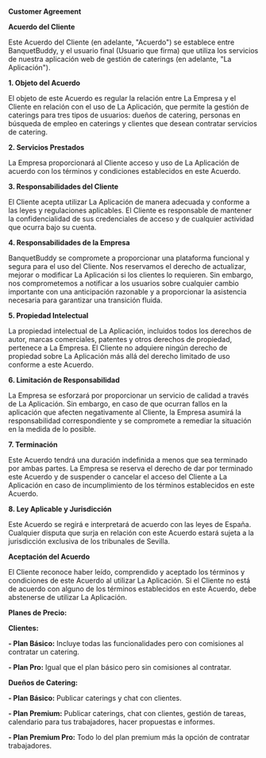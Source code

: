 
**Customer Agreement**

**Acuerdo del Cliente**

Este Acuerdo del Cliente (en adelante, "Acuerdo") se establece entre BanquetBuddy, y el usuario final (Usuario que firma) que utiliza los servicios de nuestra aplicación web de gestión de caterings (en adelante, "La Aplicación").

**1\. Objeto del Acuerdo**

El objeto de este Acuerdo es regular la relación entre La Empresa y el Cliente en relación con el uso de La Aplicación, que permite la gestión de caterings para tres tipos de usuarios: dueños de catering, personas en búsqueda de empleo en caterings y clientes que desean contratar servicios de catering.

**2\. Servicios Prestados**

La Empresa proporcionará al Cliente acceso y uso de La Aplicación de acuerdo con los términos y condiciones establecidos en este Acuerdo.

**3\. Responsabilidades del Cliente**

El Cliente acepta utilizar La Aplicación de manera adecuada y conforme a las leyes y regulaciones aplicables. El Cliente es responsable de mantener la confidencialidad de sus credenciales de acceso y de cualquier actividad que ocurra bajo su cuenta.

**4\. Responsabilidades de la Empresa**

BanquetBuddy se compromete a proporcionar una plataforma funcional y segura para el uso del Cliente. Nos reservamos el derecho de actualizar, mejorar o modificar La Aplicación si los clientes lo requieren. Sin embargo, nos comprometemos a notificar a los usuarios sobre cualquier cambio importante con una anticipación razonable y a proporcionar la asistencia necesaria para garantizar una transición fluida.

**5\. Propiedad Intelectual**

La propiedad intelectual de La Aplicación, incluidos todos los derechos de autor, marcas comerciales, patentes y otros derechos de propiedad, pertenece a La Empresa. El Cliente no adquiere ningún derecho de propiedad sobre La Aplicación más allá del derecho limitado de uso conforme a este Acuerdo.

**6\. Limitación de Responsabilidad**

La Empresa se esforzará por proporcionar un servicio de calidad a través de La Aplicación. Sin embargo, en caso de que ocurran fallos en la aplicación que afecten negativamente al Cliente, la Empresa asumirá la responsabilidad correspondiente y se compromete a remediar la situación en la medida de lo posible.

**7\. Terminación**

Este Acuerdo tendrá una duración indefinida a menos que sea terminado por ambas partes. La Empresa se reserva el derecho de dar por terminado este Acuerdo y de suspender o cancelar el acceso del Cliente a La Aplicación en caso de incumplimiento de los términos establecidos en este Acuerdo.

**8\. Ley Aplicable y Jurisdicción**

Este Acuerdo se regirá e interpretará de acuerdo con las leyes de España. Cualquier disputa que surja en relación con este Acuerdo estará sujeta a la jurisdicción exclusiva de los tribunales de Sevilla.

**Aceptación del Acuerdo**

El Cliente reconoce haber leído, comprendido y aceptado los términos y condiciones de este Acuerdo al utilizar La Aplicación. Si el Cliente no está de acuerdo con alguno de los términos establecidos en este Acuerdo, debe abstenerse de utilizar La Aplicación.

**Planes de Precio:**

**Clientes:**

**\- Plan Básico:** Incluye todas las funcionalidades pero con comisiones al contratar un catering.

**\- Plan Pro:** Igual que el plan básico pero sin comisiones al contratar.

**Dueños de Catering:**

**\- Plan Básico:** Publicar caterings y chat con clientes.

**\- Plan Premium:** Publicar caterings, chat con clientes, gestión de tareas, calendario para tus trabajadores, hacer propuestas e informes.

**\- Plan Premium Pro:** Todo lo del plan premium más la opción de contratar trabajadores.